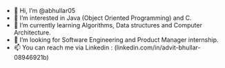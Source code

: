 - 👋 Hi, I’m @abhullar05
- 👀 I’m interested in Java (Object Oriented Programming) and C.
- 🌱 I’m currently learning Algorithms, Data structures and Computer Architecture.
- 💞️ I’m looking for Software Engineering and Product Manager internship.
- 📫 You can reach me via Linkedin : (linkedin.com/in/advit-bhullar-08946921b)

<!---
abhullar05/abhullar05 is a ✨ special ✨ repository because its `README.md` (this file) appears on your GitHub profile.
You can click the Preview link to take a look at your changes.
--->
